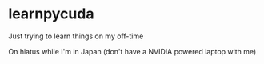 # learnpycuda
Just trying to learn things on my off-time

On hiatus while I'm in Japan (don't have a NVIDIA powered laptop with me)
